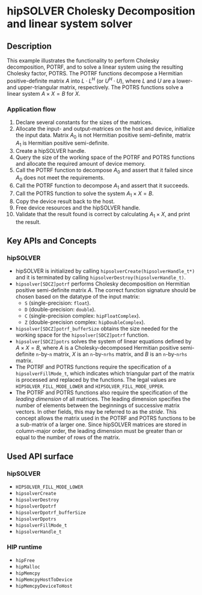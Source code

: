 # hipSOLVER Cholesky Decomposition and linear system solver

## Description
This example illustrates the functionality to perform Cholesky decomposition, POTRF, and to solve a linear system using the resulting Cholesky factor, POTRS. The POTRF functions decompose a Hermitian positive-definite matrix $A$ into $L\cdot L^H$ (or $U^H\cdot U$), where $L$ and $U$ are a lower- and upper-triangular matrix, respectively. The POTRS functions solve a linear system $A\times X=B$ for $X$.

### Application flow
1. Declare several constants for the sizes of the matrices.
2. Allocate the input- and output-matrices on the host and device, initialize the input data. Matrix $A_0$ is not
   Hermitian positive semi-definite, matrix $A_1$ is Hermitian positive semi-definite.
3. Create a hipSOLVER handle.
4. Query the size of the working space of the POTRF and POTRS functions and allocate the required amount of device memory.
5. Call the POTRF function to decompose $A_0$ and assert that it failed since $A_0$ does not meet the requirements.
6. Call the POTRF function to decompose $A_1$ and assert that it succeeds.
7. Call the POTRS function to solve the system $A_1\times X=B$.
8. Copy the device result back to the host.
9. Free device resources and the hipSOLVER handle.
10. Validate that the result found is correct by calculating $A_1\times X$, and print the result.

## Key APIs and Concepts
### hipSOLVER
- hipSOLVER is initialized by calling `hipsolverCreate(hipsolverHandle_t*)` and it is terminated by calling `hipsolverDestroy(hipsolverHandle_t)`.
- `hipsolver[SDCZ]potrf` performs Cholesky decomposition on Hermitian positive semi-definite matrix $A$. The correct function signature should be chosen based on the datatype of the input matrix:
    - `S` (single-precision: `float`).
    - `D` (double-precision: `double`).
    - `C` (single-precision complex: `hipFloatComplex`).
    - `Z` (double-precision complex: `hipDoubleComplex`).
- `hipsolver[SDCZ]potrf_bufferSize` obtains the size needed for the working space for the `hipsolver[SDCZ]potrf` function.
- `hipsolver[SDCZ]potrs` solves the system of linear equations defined by $A\times X=B$, where $A$ is a Cholesky-decomposed Hermitian positive semi-definite `n`-by-`n` matrix, $X$ is an `n`-by-`nrhs` matrix, and $B$ is an `n`-by-`nrhs` matrix.
- The POTRF and POTRS functions require the specification of a `hipsolverFillMode_t`, which indicates which triangular part of the matrix is processed and replaced by the functions. The legal values are `HIPSOLVER_FILL_MODE_LOWER` and `HIPSOLVER_FILL_MODE_UPPER`.
- The POTRF and POTRS functions also require the specification of the _leading dimension_ of all matrices. The leading dimension specifies the number of elements between the beginnings of successive matrix vectors. In other fields, this may be referred to as the _stride_. This concept allows the matrix used in the POTRF and POTRS functions to be a sub-matrix of a larger one. Since hipSOLVER matrices are stored in column-major order, the leading dimension must be greater than or equal to the number of rows of the matrix.

## Used API surface
### hipSOLVER
- `HIPSOLVER_FILL_MODE_LOWER`
- `hipsolverCreate`
- `hipsolverDestroy`
- `hipsolverDpotrf`
- `hipsolverDpotrf_bufferSize`
- `hipsolverDpotrs`
- `hipsolverFillMode_t`
- `hipsolverHandle_t`

### HIP runtime
- `hipFree`
- `hipMalloc`
- `hipMemcpy`
- `hipMemcpyHostToDevice`
- `hipMemcpyDeviceToHost`
